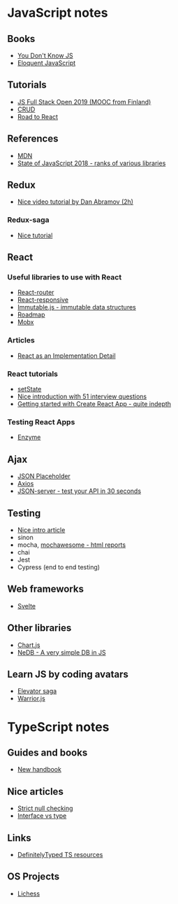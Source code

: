 # JavaScript notes

## Books

* [You Don't Know JS](https://github.com/getify/You-Dont-Know-JS)
* [Eloquent JavaScript](https://eloquentjavascript.net/)

## Tutorials

* [JS Full Stack Open 2019 (MOOC from Finland)](https://fullstackopen.com/en/)
* [CRUD](https://en.wikipedia.org/wiki/Create,_read,_update_and_delete)
* [Road to React](https://roadtoreact.com)

## References

* [MDN](https://developer.mozilla.org/en-US/docs/Web)
* [State of JavaScript 2018 - ranks of various libraries](https://2018.stateofjs.com/front-end-frameworks/other-libraries/)

## Redux

* [Nice video tutorial by Dan Abramov (2h)](https://egghead.io/courses/getting-started-with-redux)

### Redux-saga

* [Nice tutorial](https://flaviocopes.com/redux-saga/)

## React

### Useful libraries to use with React

* [React-router](https://reacttraining.com/react-router/web/guides/quick-start)
* [React-responsive](https://github.com/contra/react-responsive)
* [Immutable.js - immutable data structures](https://github.com/immutable-js/immutable-js)
* [Roadmap](https://reacttraining.com/courses/)
* [Mobx](https://github.com/mobxjs/mobx)

### Articles

* [React as an Implementation Detail](https://chriskiehl.com/article/react-as-an-implementation-detail)

### React tutorials

* [setState](https://www.freecodecamp.org/news/get-pro-with-react-setstate-in-10-minutes-d38251d1c781/)
* [Nice introduction with 51 interview questions](https://www.opencodez.com/reactjs/reactjs-an-introduction.htm)
* [Getting started with Create React App - quite indepth](https://blog.logrocket.com/getting-started-with-create-react-app-d93147444a27/)

### Testing React Apps
* [Enzyme](https://airbnb.io/enzyme/)

## Ajax

* [JSON Placeholder](https://jsonplaceholder.typicode.com/)
* [Axios](https://github.com/axios/axios)
* [JSON-server - test your API in 30 seconds](https://github.com/typicode/json-server)

## Testing

* [Nice intro article](https://medium.com/feedzaitech/javascript-and-react-unit-tests-basics-324e93dfc64c)
* sinon
* mocha, [mochawesome - html reports](https://www.npmjs.com/package/mochawesome)
* chai
* Jest
* Cypress (end to end testing)

## Web frameworks

* [Svelte](https://svelte.dev/)

## Other libraries

* [Chart.js](https://www.chartjs.org/)
* [NeDB - A very simple DB in JS](https://github.com/louischatriot/nedb)

## Learn JS by coding avatars

* [Elevator saga](https://play.elevatorsaga.com/)
* [Warrior.js](https://warrior.js.org/)

# TypeScript notes

## Guides and books

* [New handbook](https://microsoft.github.io/TypeScript-New-Handbook/everything/)

## Nice articles

* [Strict null checking](https://github.com/mjbvz/vscode-strict-null-check-migration-tools)
* [Interface vs type](https://pawelgrzybek.com/typescript-interface-vs-type/)

## Links

* [DefinitelyTyped TS resources](http://definitelytyped.org/directory/learn.html)

## OS Projects

* [Lichess](https://github.com/ornicar/lila/tree/master/ui)
